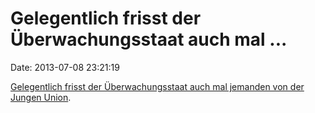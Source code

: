 Gelegentlich frisst der Überwachungsstaat auch mal \...
=======================================================

Date: 2013-07-08 23:21:19

[Gelegentlich frisst der Überwachungsstaat auch mal jemanden von der
Jungen
Union](http://www.scilogs.de/chrono/blog/natur-des-glaubens/usa/2013-07-06/sollten-sich-anst-ndiger-b-rger-wegen-der-berwachung-sorgen-ein-erfahrungsbericht-aus-den-schattenkriegen).
